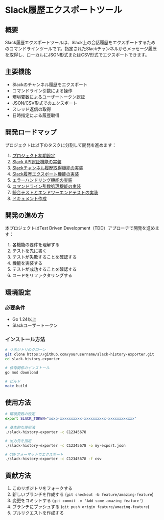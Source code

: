 # Slack履歴エクスポートツール

## 概要

Slack履歴エクスポートツールは、Slack上の会話履歴をエクスポートするためのコマンドラインツールです。指定されたSlackチャンネルからメッセージ履歴を取得し、ローカルにJSON形式またはCSV形式でエクスポートできます。

## 主要機能

- Slackのチャンネル履歴をエクスポート
- コマンドライン引数による操作
- 環境変数によるユーザートークン認証
- JSON/CSV形式でのエクスポート
- スレッド返信の取得
- 日時指定による履歴取得

## 開発ロードマップ

プロジェクトは以下のタスクに分割して開発を進めます：

1. [プロジェクト初期設定](issues/01_project_setup.md)
2. [Slack API認証機能の実装](issues/02_authentication.md)
3. [Slackチャンネル履歴取得機能の実装](issues/03_history_retrieval.md)
4. [Slack履歴エクスポート機能の実装](issues/04_export_functionality.md)
5. [エラーハンドリング機能の実装](issues/05_error_handling.md)
6. [コマンドライン引数処理機能の実装](issues/06_command_line_args.md)
7. [統合テストとエンドツーエンドテストの実装](issues/07_integration_testing.md)
8. [ドキュメント作成](issues/08_documentation.md)

## 開発の進め方

本プロジェクトはTest Driven Development（TDD）アプローチで開発を進めます：

1. 各機能の要件を理解する
2. テストを先に書く
3. テストが失敗することを確認する
4. 機能を実装する
5. テストが成功することを確認する
6. コードをリファクタリングする

## 環境設定

### 必要条件

- Go 1.24以上
- Slackユーザートークン

### インストール方法

```bash
# リポジトリのクローン
git clone https://github.com/yourusername/slack-history-exporter.git
cd slack-history-exporter

# 依存関係のインストール
go mod download

# ビルド
make build
```

## 使用方法

```bash
# 環境変数の設定
export SLACK_TOKEN="xoxp-xxxxxxxxxx-xxxxxxxxxx-xxxxxxxxxxxx"

# 基本的な使用法
./slack-history-exporter -c C12345678

# 出力先を指定
./slack-history-exporter -c C12345678 -o my-export.json

# CSVフォーマットでエクスポート
./slack-history-exporter -c C12345678 -f csv
```

## 貢献方法

1. このリポジトリをフォークする
2. 新しいブランチを作成する (`git checkout -b feature/amazing-feature`)
3. 変更をコミットする (`git commit -m 'Add some amazing feature'`)
4. ブランチにプッシュする (`git push origin feature/amazing-feature`)
5. プルリクエストを作成する
